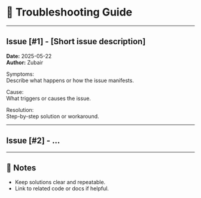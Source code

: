<!--
START OF troubleshooting.md

Purpose:
Document common issues encountered and their resolutions to save future pain.

Update Frequency:
Update as new issues and fixes are discovered.

Location: docs/dev-notes/troubleshooting.md
-->

# 🐞 Troubleshooting Guide

---

## Issue [#1] - [Short issue description]

**Date:** 2025-05-22  
**Author:** Zubair

Symptoms:  
Describe what happens or how the issue manifests.

Cause:  
What triggers or causes the issue.

Resolution:  
Step-by-step solution or workaround.

---

## Issue [#2] - ...

---

## 📝 Notes

- Keep solutions clear and repeatable.
- Link to related code or docs if helpful.

<!-- END OF troubleshooting.md -->
